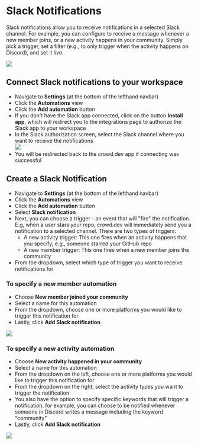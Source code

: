 # Slack Notifications

Slack notifications allow you to receive notifications in a selected Slack channel. For example, you can configure to receive a message whenever a new member joins, or a new activity happens in your community. Simply pick a trigger, set a filter (e.g., to only trigger when the activity happens on Discord), and set it live.

![](https://files.readme.io/7876890-image.png)

## Connect Slack notifications to your workspace

* Navigate to **Settings** (at the bottom of the lefthand navbar)
* Click the **Automations** view
* Click the **Add automation** button
* If you don't have the Slack app connected, click on the button **Install app**, which will redirect you to the integrations page to authorize the Slack app to your workspace
* In the Slack authorization screen, select the Slack channel where you want to receive the notifications\
  ![](https://files.readme.io/a6a6f40-image.png)
* You will be redirected back to the crowd.dev app if connecting was successful

## Create a Slack Notification

* Navigate to **Settings** (at the bottom of the lefthand navbar)
* Click the **Automations** view
* Click the **Add automation** button
* Select **Slack notification**
* Next, you can choose a trigger - an event that will "fire" the notification. E.g, when a user stars your repo, crowd.dev will immediately send you a notification to a selected channel. There are two types of triggers:
  * A new activity trigger: This one fires when an activity happens that you specify, e.g., someone starred your GitHub repo
  * A new member trigger: This one fires when a new member joins the community
* From the dropdown, select which type of trigger you want to receive notifications for

### To specify a new member automation

* Choose **New member joined your community**
* Select a name for this automation
* From the dropdown, choose one or more platforms you would like to trigger this notification for
* Lastly, click **Add Slack notification**

![](https://files.readme.io/2084ddd-image.png)

### To specify a new activity automation

* Choose **New activity happened in your community**
* Select a name for this automation
* From the dropdown on the left, choose one or more platforms you would like to trigger this notification for
* From the dropdown on the right, select the activity types you want to trigger the notification
* You also have the option to specify specific keywords that will trigger a notification, for example, you can choose to be notified whenever someone in Discord writes a message including the keyword "community"
* Lastly, click **Add Slack notification**

![](https://files.readme.io/5777167-image.png)
